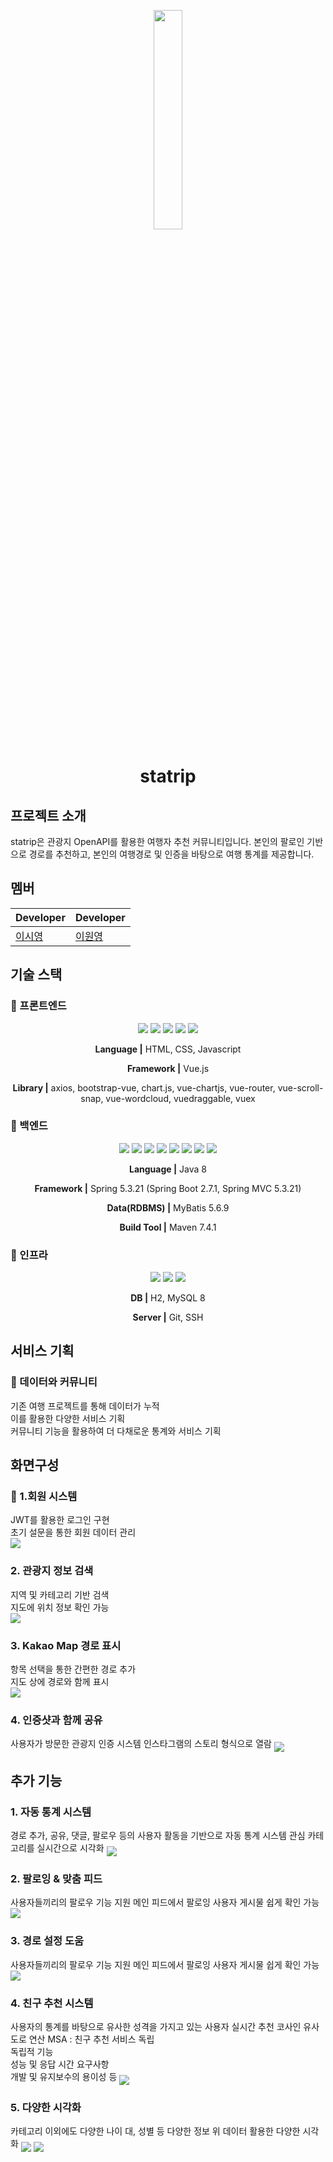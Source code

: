 <p align="middle"><img src="/img/logo.png" width="30%" /></p>
<h1 align="middle">statrip</h1>

## 프로젝트 소개
 statrip은 관광지 OpenAPI를 활용한 여행자 추천 커뮤니티입니다. 본인의 팔로인 기반으로 경로를 추천하고, 본인의 여행경로 및 인증을 바탕으로 여행 통계를 제공합니다.

## 멤버
| Developer | Developer |
| --- | --- |
| [이시영](https://github.com/swy0123) | [이원영](https://github.com/210-reverof) |

## 기술 스택

### 🧷 프론트엔드
<div align="middle">
<img src="https://img.shields.io/badge/html-E34F26?style=for-the-badge&logo=html5&logoColor=white">
<img src="https://img.shields.io/badge/css-1572B6?style=for-the-badge&logo=css3&logoColor=white">
<img src="https://img.shields.io/badge/javascript-F7DF1E?style=for-the-badge&logo=javascript&logoColor=black">
<img src="https://img.shields.io/badge/vue.js-4FC08D?style=for-the-badge&logo=vue.js&logoColor=white">
<img src="https://img.shields.io/badge/bootstrap-7952B3?style=for-the-badge&logo=bootstrap&logoColor=white"> 
  
**Language |** HTML, CSS, Javascript

**Framework |** Vue.js

**Library |** axios, bootstrap-vue, chart.js, vue-chartjs, vue-router, vue-scroll-snap, vue-wordcloud, vuedraggable, vuex

  
</div>


### 🧷 백엔드

<div align="middle">

<img src="https://img.shields.io/badge/java-3a75b0?style=for-the-badge&logo=java&logoColor=black">
<img src="https://img.shields.io/badge/spring-6DB33F?style=for-the-badge&logo=spring&logoColor=white">
<img src="https://img.shields.io/badge/spring boot-6DB33F?style=for-the-badge&logo=springboot&logoColor=white">
<img src="https://img.shields.io/badge/spring mvc-6DB33F?style=for-the-badge&logo=spring&logoColor=white">
<img src="https://img.shields.io/badge/junit-25A162?style=for-the-badge&logo=junit5&logoColor=white">
<img src="https://img.shields.io/badge/spring test-6DB33F?style=for-the-badge&logo=spring&logoColor=white">
<img src="https://img.shields.io/badge/maven-C71A36?style=for-the-badge&logo=apache-maven&logoColor=white">
<img src="https://img.shields.io/badge/mybatis-FF6F00?style=for-the-badge&logo=mybatis&logoColor=white">
  
**Language |** Java 8

**Framework |** Spring 5.3.21 (Spring Boot 2.7.1, Spring MVC 5.3.21)

**Data(RDBMS) |** MyBatis 5.6.9

**Build Tool |** Maven 7.4.1
  
</div>


### 🧷 인프라

<div align="middle">

<img src="https://img.shields.io/badge/AWS EC2-FF9900?style=for-the-badge&logo=amazonec2&logoColor=white">
<img src="https://img.shields.io/badge/maria DB-4479A1?style=for-the-badge&logo=mariadb&logoColor=white">
<img src="https://img.shields.io/badge/git-F05032?style=for-the-badge&logo=git&logoColor=white">
  
**DB |** H2, MySQL 8

**Server |** Git, SSH
  
</div>

## 서비스 기획
### 🧷 데이터와 커뮤니티
기존 여행 프로젝트를 통해 데이터가 누적<br>
이를 활용한 다양한 서비스 기획<br>
커뮤니티 기능을 활용하여 더 다채로운 통계와 서비스 기획<br>

## 화면구성
### 🧷 1.회원 시스템
JWT를 활용한 로그인 구현<br>
초기 설문을 통한 회원 데이터 관리<br>
<img src="/img/로그인.png" align="middle"/>
<br>

### 2. 관광지 정보 검색
지역 및 카테고리 기반 검색<br>
지도에 위치 정보 확인 가능<br>
<img src="/img/관광지 검색.png" align="middle"/>
<br>

### 3. Kakao Map 경로 표시
항목 선택을 통한 간편한 경로 추가<br>
지도 상에 경로와 함께 표시<br>
<img src="/img/경로 표시.png" align="middle"/>
<br>

### 4. 인증샷과 함께 공유
사용자가 방문한 관광지 인증 시스템
인스타그램의 스토리 형식으로 열람
<img src="/img/핫스팟모달.png" align="middle"/>


## 추가 기능
### 1. 자동 통계 시스템
경로 추가, 공유, 댓글, 팔로우 등의 사용자 활동을 기반으로 자동 통계 시스템
관심 카테고리를 실시간으로 시각화
<img src="/img/마이페이지.png" align="middle"/>


### 2. 팔로잉 & 맞춤 피드
사용자들끼리의 팔로우 기능 지원
메인 피드에서 팔로잉 사용자 게시물 쉽게 확인 가능
<img src="/img/팔로워리스트.png" align="middle"/>


### 3. 경로 설정 도움
사용자들끼리의 팔로우 기능 지원
메인 피드에서 팔로잉 사용자 게시물 쉽게 확인 가능
<img src="/img/지도 위 경로.png" align="middle"/>


### 4. 친구 추천 시스템
사용자의 통계를 바탕으로 유사한 성격을 가지고 있는 사용자 실시간 추천
코사인 유사도로 연산
MSA : 친구 추천 서비스 독립
<br>독립적 기능
<br>성능 및 응답 시간 요구사항
<br>개발 및 유지보수의 용이성 등
<img src="/img/친구추천.png" align="middle"/>


### 5. 다양한 시각화
카테고리 이외에도 다양한 나이 대, 성별 등 다양한 정보
위 데이터 활용한 다양한 시각화
<img src="/img/워드클라우드.png" align="middle"/>
<img src="/img/그래프.png" align="middle"/>




